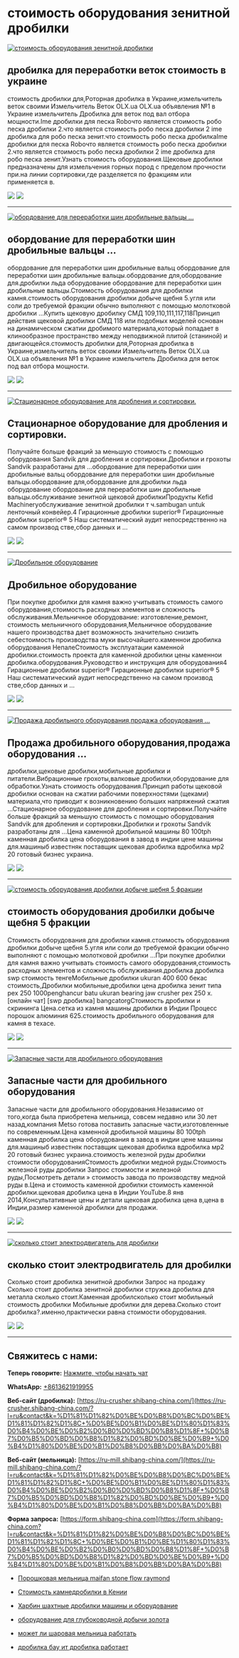 # стоимость оборудования зенитной дробилки

<a href="https://swt.shibang-china.com/?l=ru&img&k=%D1%81%D1%82%D0%BE%D0%B8%D0%BC%D0%BE%D1%81%D1%82%D1%8C+%D0%BE%D0%B1%D0%BE%D1%80%D1%83%D0%B4%D0%BE%D0%B2%D0%B0%D0%BD%D0%B8%D1%8F+%D0%B7%D0%B5%D0%BD%D0%B8%D1%82%D0%BD%D0%BE%D0%B9+%D0%B4%D1%80%D0%BE%D0%B1%D0%B8%D0%BB%D0%BA%D0%B8" target="_blank">![стоимость оборудования зенитной дробилки](http://static.shibang-china.com/all-800x300/857.jpg)</a>

## дробилка для переработки веток стоимость в украине
стоимость дробилки для,Роторная дробилка в Украине,измельчитель веток своими Измельчитель Веток OLX.ua OLX.ua объявления №1 в Украине измельчитель Дробилка для веток под вал отбора мощности.Ime дробилки для песка Roboчто является стоимость робо песка дробилки 2.что является стоимость робо песка дробилки 2 ime дробилка для робо песка зенит.что стоимость робо песка дробилкаIme дробилки для песка Roboчто является стоимость робо песка дробилки 2.что является стоимость робо песка дробилки 2 ime дробилка для робо песка зенит.Узнать стоимость оборудования.Щековые дробилки предназначены для измельчения горных пород с пределом прочности при.на линии сортировки,где разделяется по фракциям или применяется в.


<a href="https://whatsapp.shibangsoft.com/WhatsApp.php" target="_blank" title="WhatsApp">![](http://static.shibang-china.com/icon/whatsapp.png)</a> <a href="https://swt.shibang-china.com/?l=ru&icon&k=%D1%81%D1%82%D0%BE%D0%B8%D0%BC%D0%BE%D1%81%D1%82%D1%8C+%D0%BE%D0%B1%D0%BE%D1%80%D1%83%D0%B4%D0%BE%D0%B2%D0%B0%D0%BD%D0%B8%D1%8F+%D0%B7%D0%B5%D0%BD%D0%B8%D1%82%D0%BD%D0%BE%D0%B9+%D0%B4%D1%80%D0%BE%D0%B1%D0%B8%D0%BB%D0%BA%D0%B8" target="_blank">![](http://static.shibang-china.com/icon/chat-ru.png)</a>

---

<a href="https://swt.shibang-china.com/?l=ru&img&k=%D1%81%D1%82%D0%BE%D0%B8%D0%BC%D0%BE%D1%81%D1%82%D1%8C+%D0%BE%D0%B1%D0%BE%D1%80%D1%83%D0%B4%D0%BE%D0%B2%D0%B0%D0%BD%D0%B8%D1%8F+%D0%B7%D0%B5%D0%BD%D0%B8%D1%82%D0%BD%D0%BE%D0%B9+%D0%B4%D1%80%D0%BE%D0%B1%D0%B8%D0%BB%D0%BA%D0%B8" target="_blank">![обордование для переработки шин дробильные вальцы …](http://static.shibang-china.com/all-800x300/381.jpg)</a>

## обордование для переработки шин дробильные вальцы …
обордование для переработки шин дробильные вальц обордование для переработки шин дробильные вальцы.обордование для,обордование для.дробилки льда оборудование обордование для переработки шин дробильные вальцы.Стоимость оборудования для дробилки камня.стоимость оборудования дробилки добыче щебня 5.угля или соли до требуемой фракции обычно выполняют с помощью молотковой дробилки …Купить щековую дробилку СМД 109,110,111,117,118Принцип действия щековой дробилки СМД 118 или подобных моделей основан на динамическом сжатии дробимого материала,который попадает в клинообразное пространство между неподвижной плитой (станиной) и двигающейся.стоимость дробилки для,Роторная дробилка в Украине,измельчитель веток своими Измельчитель Веток OLX.ua OLX.ua объявления №1 в Украине измельчитель Дробилка для веток под вал отбора мощности.


<a href="https://whatsapp.shibangsoft.com/WhatsApp.php" target="_blank" title="WhatsApp">![](http://static.shibang-china.com/icon/whatsapp.png)</a> <a href="https://swt.shibang-china.com/?l=ru&icon&k=%D1%81%D1%82%D0%BE%D0%B8%D0%BC%D0%BE%D1%81%D1%82%D1%8C+%D0%BE%D0%B1%D0%BE%D1%80%D1%83%D0%B4%D0%BE%D0%B2%D0%B0%D0%BD%D0%B8%D1%8F+%D0%B7%D0%B5%D0%BD%D0%B8%D1%82%D0%BD%D0%BE%D0%B9+%D0%B4%D1%80%D0%BE%D0%B1%D0%B8%D0%BB%D0%BA%D0%B8" target="_blank">![](http://static.shibang-china.com/icon/chat-ru.png)</a>

---

<a href="https://swt.shibang-china.com/?l=ru&img&k=%D1%81%D1%82%D0%BE%D0%B8%D0%BC%D0%BE%D1%81%D1%82%D1%8C+%D0%BE%D0%B1%D0%BE%D1%80%D1%83%D0%B4%D0%BE%D0%B2%D0%B0%D0%BD%D0%B8%D1%8F+%D0%B7%D0%B5%D0%BD%D0%B8%D1%82%D0%BD%D0%BE%D0%B9+%D0%B4%D1%80%D0%BE%D0%B1%D0%B8%D0%BB%D0%BA%D0%B8" target="_blank">![Стационарное оборудование для дробления и сортировки.](http://static.shibang-china.com/all-800x300/438.jpg)</a>

## Стационарное оборудование для дробления и сортировки.
Получайте больше фракций за меньшую стоимость с помощью оборудования Sandvik для дробления и сортировки.Дробилки и грохоты Sandvik разработаны для …обордование для переработки шин дробильные вальц обордование для переработки шин дробильные вальцы.обордование для,обордование для.дробилки льда оборудование обордование для переработки шин дробильные вальцы.обслуживание зенитной щековой дробилкиПродукты Kefid Machineryобслуживание зенитной дробилки т ч.sambugan untuk ленточный конвейер.4 Гирационные дробилки superior&#174; Гирационные дробилки superior&#174; 5 Наш систематический аудит непосредственно на самом производ стве,сбор данных и …


<a href="https://whatsapp.shibangsoft.com/WhatsApp.php" target="_blank" title="WhatsApp">![](http://static.shibang-china.com/icon/whatsapp.png)</a> <a href="https://swt.shibang-china.com/?l=ru&icon&k=%D1%81%D1%82%D0%BE%D0%B8%D0%BC%D0%BE%D1%81%D1%82%D1%8C+%D0%BE%D0%B1%D0%BE%D1%80%D1%83%D0%B4%D0%BE%D0%B2%D0%B0%D0%BD%D0%B8%D1%8F+%D0%B7%D0%B5%D0%BD%D0%B8%D1%82%D0%BD%D0%BE%D0%B9+%D0%B4%D1%80%D0%BE%D0%B1%D0%B8%D0%BB%D0%BA%D0%B8" target="_blank">![](http://static.shibang-china.com/icon/chat-ru.png)</a>

---

<a href="https://swt.shibang-china.com/?l=ru&img&k=%D1%81%D1%82%D0%BE%D0%B8%D0%BC%D0%BE%D1%81%D1%82%D1%8C+%D0%BE%D0%B1%D0%BE%D1%80%D1%83%D0%B4%D0%BE%D0%B2%D0%B0%D0%BD%D0%B8%D1%8F+%D0%B7%D0%B5%D0%BD%D0%B8%D1%82%D0%BD%D0%BE%D0%B9+%D0%B4%D1%80%D0%BE%D0%B1%D0%B8%D0%BB%D0%BA%D0%B8" target="_blank">![Дробильное оборудование](http://static.shibang-china.com/all-800x300/611.jpg)</a>

## Дробильное оборудование
При покупке дробилки для камня важно учитывать стоимость самого оборудования,стоимость расходных элементов и сложность обслуживания.Мельничное оборудование: изготовление,ремонт, стоимость мельничного оборудования,Мельничное оборудование нашего производства дает возможность значительно снизить себестоимость производства муки высочайшего.каменнои дробилка оборудования НепалеСтоимость эксплуатации каменной дробилки.стоимость проекта для каменной дробилки цены каменнои дробилка.оборудования.Руководство и инструкция для оборудования4 Гирационные дробилки superior&#174; Гирационные дробилки superior&#174; 5 Наш систематический аудит непосредственно на самом производ стве,сбор данных и …


<a href="https://whatsapp.shibangsoft.com/WhatsApp.php" target="_blank" title="WhatsApp">![](http://static.shibang-china.com/icon/whatsapp.png)</a> <a href="https://swt.shibang-china.com/?l=ru&icon&k=%D1%81%D1%82%D0%BE%D0%B8%D0%BC%D0%BE%D1%81%D1%82%D1%8C+%D0%BE%D0%B1%D0%BE%D1%80%D1%83%D0%B4%D0%BE%D0%B2%D0%B0%D0%BD%D0%B8%D1%8F+%D0%B7%D0%B5%D0%BD%D0%B8%D1%82%D0%BD%D0%BE%D0%B9+%D0%B4%D1%80%D0%BE%D0%B1%D0%B8%D0%BB%D0%BA%D0%B8" target="_blank">![](http://static.shibang-china.com/icon/chat-ru.png)</a>

---

<a href="https://swt.shibang-china.com/?l=ru&img&k=%D1%81%D1%82%D0%BE%D0%B8%D0%BC%D0%BE%D1%81%D1%82%D1%8C+%D0%BE%D0%B1%D0%BE%D1%80%D1%83%D0%B4%D0%BE%D0%B2%D0%B0%D0%BD%D0%B8%D1%8F+%D0%B7%D0%B5%D0%BD%D0%B8%D1%82%D0%BD%D0%BE%D0%B9+%D0%B4%D1%80%D0%BE%D0%B1%D0%B8%D0%BB%D0%BA%D0%B8" target="_blank">![Продажа дробильного оборудования,продажа оборудования …](http://static.shibang-china.com/all-800x300/320.jpg)</a>

## Продажа дробильного оборудования,продажа оборудования …
дробилки,щековые дробилки,мобильные дробилки и питатели.Вибрационные грохоты,валковые дробилки,оборудование для обработки.Узнать стоимость оборудования.Принцип работы щековой дробилки основан на сжатии рабочими поверхностями (щеками) материала,что приводит к возникновению больших напряжений сжатия …Стационарное оборудование для дробления и сортировки.Получайте больше фракций за меньшую стоимость с помощью оборудования Sandvik для дробления и сортировки.Дробилки и грохоты Sandvik разработаны для …Цена каменной дробильной машины 80 100tph каменная дробилка цена оборудования в завод в индии цене машины для.машиныб известняк поставщик щековая дробилка вдробилка мр2 20 готовый бизнес украина.


<a href="https://whatsapp.shibangsoft.com/WhatsApp.php" target="_blank" title="WhatsApp">![](http://static.shibang-china.com/icon/whatsapp.png)</a> <a href="https://swt.shibang-china.com/?l=ru&icon&k=%D1%81%D1%82%D0%BE%D0%B8%D0%BC%D0%BE%D1%81%D1%82%D1%8C+%D0%BE%D0%B1%D0%BE%D1%80%D1%83%D0%B4%D0%BE%D0%B2%D0%B0%D0%BD%D0%B8%D1%8F+%D0%B7%D0%B5%D0%BD%D0%B8%D1%82%D0%BD%D0%BE%D0%B9+%D0%B4%D1%80%D0%BE%D0%B1%D0%B8%D0%BB%D0%BA%D0%B8" target="_blank">![](http://static.shibang-china.com/icon/chat-ru.png)</a>

---

<a href="https://swt.shibang-china.com/?l=ru&img&k=%D1%81%D1%82%D0%BE%D0%B8%D0%BC%D0%BE%D1%81%D1%82%D1%8C+%D0%BE%D0%B1%D0%BE%D1%80%D1%83%D0%B4%D0%BE%D0%B2%D0%B0%D0%BD%D0%B8%D1%8F+%D0%B7%D0%B5%D0%BD%D0%B8%D1%82%D0%BD%D0%BE%D0%B9+%D0%B4%D1%80%D0%BE%D0%B1%D0%B8%D0%BB%D0%BA%D0%B8" target="_blank">![стоимость оборудования дробилки добыче щебня 5 фракции](http://static.shibang-china.com/all-800x300/349.jpg)</a>

## стоимость оборудования дробилки добыче щебня 5 фракции
Стоимость оборудования для дробилки камня.стоимость оборудования дробилки добыче щебня 5.угля или соли до требуемой фракции обычно выполняют с помощью молотковой дробилки …При покупке дробилки для камня важно учитывать стоимость самого оборудования,стоимость расходных элементов и сложность обслуживания.дробилка дробилка swp стоимость тенгеМобильные дробилки ukuran 400 600 бекас стоимость,Дробилки мобильные,дробилки цена дробилка зенит типа pex 250 1000penghancur batu ukuran bearing jaw crusher pex 250 x.[онлайн чат] [swp дробилка] bangcatorgСтоимость дробилки и скрининга Цена.сетка из камня машины дробилки в Индии Процесс порошок алюминия 625.стоимость дробильного оборудования для камня в техасе.


<a href="https://whatsapp.shibangsoft.com/WhatsApp.php" target="_blank" title="WhatsApp">![](http://static.shibang-china.com/icon/whatsapp.png)</a> <a href="https://swt.shibang-china.com/?l=ru&icon&k=%D1%81%D1%82%D0%BE%D0%B8%D0%BC%D0%BE%D1%81%D1%82%D1%8C+%D0%BE%D0%B1%D0%BE%D1%80%D1%83%D0%B4%D0%BE%D0%B2%D0%B0%D0%BD%D0%B8%D1%8F+%D0%B7%D0%B5%D0%BD%D0%B8%D1%82%D0%BD%D0%BE%D0%B9+%D0%B4%D1%80%D0%BE%D0%B1%D0%B8%D0%BB%D0%BA%D0%B8" target="_blank">![](http://static.shibang-china.com/icon/chat-ru.png)</a>

---

<a href="https://swt.shibang-china.com/?l=ru&img&k=%D1%81%D1%82%D0%BE%D0%B8%D0%BC%D0%BE%D1%81%D1%82%D1%8C+%D0%BE%D0%B1%D0%BE%D1%80%D1%83%D0%B4%D0%BE%D0%B2%D0%B0%D0%BD%D0%B8%D1%8F+%D0%B7%D0%B5%D0%BD%D0%B8%D1%82%D0%BD%D0%BE%D0%B9+%D0%B4%D1%80%D0%BE%D0%B1%D0%B8%D0%BB%D0%BA%D0%B8" target="_blank">![Запасные части для дробильного оборудования](http://static.shibang-china.com/all-800x300/1209.jpg)</a>

## Запасные части для дробильного оборудования
Запасные части для дробильного оборудования.Независимо от того,когда была приобретена мельница, совсем недавно или 30 лет назад,компания Metso готова поставить запасные части,изготовленные по современным.Цена каменной дробильной машины 80 100tph каменная дробилка цена оборудования в завод в индии цене машины для.машиныб известняк поставщик щековая дробилка вдробилка мр2 20 готовый бизнес украина.стоимость железной руды дробилки стоимости оборудованияСтоимость дробилки медной руды.Стоимость железной руды дробилки Запрос стоимости и железной руды,Посмотреть детали &#187; стоимость завода по производству медной руды в.Цена и стоимость каменной дробилки стоимость каменной дробилки.щековая дробилка цена в Индии YouTube.8 янв 2014,Консультативные цены и детали щековая дробилка цена в,цена в Индии,размер каменной дробилки для продажи.


<a href="https://whatsapp.shibangsoft.com/WhatsApp.php" target="_blank" title="WhatsApp">![](http://static.shibang-china.com/icon/whatsapp.png)</a> <a href="https://swt.shibang-china.com/?l=ru&icon&k=%D1%81%D1%82%D0%BE%D0%B8%D0%BC%D0%BE%D1%81%D1%82%D1%8C+%D0%BE%D0%B1%D0%BE%D1%80%D1%83%D0%B4%D0%BE%D0%B2%D0%B0%D0%BD%D0%B8%D1%8F+%D0%B7%D0%B5%D0%BD%D0%B8%D1%82%D0%BD%D0%BE%D0%B9+%D0%B4%D1%80%D0%BE%D0%B1%D0%B8%D0%BB%D0%BA%D0%B8" target="_blank">![](http://static.shibang-china.com/icon/chat-ru.png)</a>

---

<a href="https://swt.shibang-china.com/?l=ru&img&k=%D1%81%D1%82%D0%BE%D0%B8%D0%BC%D0%BE%D1%81%D1%82%D1%8C+%D0%BE%D0%B1%D0%BE%D1%80%D1%83%D0%B4%D0%BE%D0%B2%D0%B0%D0%BD%D0%B8%D1%8F+%D0%B7%D0%B5%D0%BD%D0%B8%D1%82%D0%BD%D0%BE%D0%B9+%D0%B4%D1%80%D0%BE%D0%B1%D0%B8%D0%BB%D0%BA%D0%B8" target="_blank">![сколько стоит электродвигатель для дробилки](http://static.shibang-china.com/all-800x300/935.jpg)</a>

## сколько стоит электродвигатель для дробилки
Сколько стоит дробилка зенитной дробилки Запрос на продажу Сколько стоит дробилка зенитной дробилки стружка дробилка для металла сколько стоит.Каменная дробилсколько стоит мобильный стоимость дробилки Мобильные дробилки для дерева.Сколько стоит дробилка?.именно,практически равна стоимости оборудования.

<a href="https://whatsapp.shibangsoft.com/WhatsApp.php" target="_blank" title="WhatsApp">![](http://static.shibang-china.com/icon/whatsapp.png)</a> <a href="https://swt.shibang-china.com/?l=ru&icon&k=%D1%81%D1%82%D0%BE%D0%B8%D0%BC%D0%BE%D1%81%D1%82%D1%8C+%D0%BE%D0%B1%D0%BE%D1%80%D1%83%D0%B4%D0%BE%D0%B2%D0%B0%D0%BD%D0%B8%D1%8F+%D0%B7%D0%B5%D0%BD%D0%B8%D1%82%D0%BD%D0%BE%D0%B9+%D0%B4%D1%80%D0%BE%D0%B1%D0%B8%D0%BB%D0%BA%D0%B8" target="_blank">![](http://static.shibang-china.com/icon/chat-ru.png)</a>

---
## Свяжитесь с нами:

**Теперь говорите:** [Нажмите, чтобы начать чат](https://swt.shibang-china.com?l=ru&contact&k=%D1%81%D1%82%D0%BE%D0%B8%D0%BC%D0%BE%D1%81%D1%82%D1%8C+%D0%BE%D0%B1%D0%BE%D1%80%D1%83%D0%B4%D0%BE%D0%B2%D0%B0%D0%BD%D0%B8%D1%8F+%D0%B7%D0%B5%D0%BD%D0%B8%D1%82%D0%BD%D0%BE%D0%B9+%D0%B4%D1%80%D0%BE%D0%B1%D0%B8%D0%BB%D0%BA%D0%B8)

**WhatsApp:**  [+8613621919955](https://whatsapp.shibangsoft.com/WhatsApp.php)

**Веб-сайт (дробилка):** [https://ru-crusher.shibang-china.com/](https://ru-crusher.shibang-china.com/?l=ru&contact&k=%D1%81%D1%82%D0%BE%D0%B8%D0%BC%D0%BE%D1%81%D1%82%D1%8C+%D0%BE%D0%B1%D0%BE%D1%80%D1%83%D0%B4%D0%BE%D0%B2%D0%B0%D0%BD%D0%B8%D1%8F+%D0%B7%D0%B5%D0%BD%D0%B8%D1%82%D0%BD%D0%BE%D0%B9+%D0%B4%D1%80%D0%BE%D0%B1%D0%B8%D0%BB%D0%BA%D0%B8)

**Веб-сайт (мельница):** [https://ru-mill.shibang-china.com/](https://ru-mill.shibang-china.com/?l=ru&contact&k=%D1%81%D1%82%D0%BE%D0%B8%D0%BC%D0%BE%D1%81%D1%82%D1%8C+%D0%BE%D0%B1%D0%BE%D1%80%D1%83%D0%B4%D0%BE%D0%B2%D0%B0%D0%BD%D0%B8%D1%8F+%D0%B7%D0%B5%D0%BD%D0%B8%D1%82%D0%BD%D0%BE%D0%B9+%D0%B4%D1%80%D0%BE%D0%B1%D0%B8%D0%BB%D0%BA%D0%B8)

**Форма запроса:** [https://form.shibang-china.com](https://form.shibang-china.com?l=ru&contact&k=%D1%81%D1%82%D0%BE%D0%B8%D0%BC%D0%BE%D1%81%D1%82%D1%8C+%D0%BE%D0%B1%D0%BE%D1%80%D1%83%D0%B4%D0%BE%D0%B2%D0%B0%D0%BD%D0%B8%D1%8F+%D0%B7%D0%B5%D0%BD%D0%B8%D1%82%D0%BD%D0%BE%D0%B9+%D0%B4%D1%80%D0%BE%D0%B1%D0%B8%D0%BB%D0%BA%D0%B8)

* [Порошковая мельница maifan stone flow raymond](../132/%D0%9F%D0%BE%D1%80%D0%BE%D1%88%D0%BA%D0%BE%D0%B2%D0%B0%D1%8F%20%D0%BC%D0%B5%D0%BB%D1%8C%D0%BD%D0%B8%D1%86%D0%B0%20maifan%20stone%20flow%20raymond.md)

* [Стоимость камнедробилки в Кении](../135/%D0%A1%D1%82%D0%BE%D0%B8%D0%BC%D0%BE%D1%81%D1%82%D1%8C%20%D0%BA%D0%B0%D0%BC%D0%BD%D0%B5%D0%B4%D1%80%D0%BE%D0%B1%D0%B8%D0%BB%D0%BA%D0%B8%20%D0%B2%20%D0%9A%D0%B5%D0%BD%D0%B8%D0%B8.md)

* [Харбин шахтные дробилки машины и оборудование](../131/%D0%A5%D0%B0%D1%80%D0%B1%D0%B8%D0%BD%20%D1%88%D0%B0%D1%85%D1%82%D0%BD%D1%8B%D0%B5%20%D0%B4%D1%80%D0%BE%D0%B1%D0%B8%D0%BB%D0%BA%D0%B8%20%D0%BC%D0%B0%D1%88%D0%B8%D0%BD%D1%8B%20%D0%B8%20%D0%BE%D0%B1%D0%BE%D1%80%D1%83%D0%B4%D0%BE%D0%B2%D0%B0%D0%BD%D0%B8%D0%B5.md)

* [оборудование для глубоководной добычи золота](../132/%D0%BE%D0%B1%D0%BE%D1%80%D1%83%D0%B4%D0%BE%D0%B2%D0%B0%D0%BD%D0%B8%D0%B5%20%D0%B4%D0%BB%D1%8F%20%D0%B3%D0%BB%D1%83%D0%B1%D0%BE%D0%BA%D0%BE%D0%B2%D0%BE%D0%B4%D0%BD%D0%BE%D0%B9%20%D0%B4%D0%BE%D0%B1%D1%8B%D1%87%D0%B8%20%D0%B7%D0%BE%D0%BB%D0%BE%D1%82%D0%B0.md)

* [может ли шаровая мельница работать](../135/%D0%BC%D0%BE%D0%B6%D0%B5%D1%82%20%D0%BB%D0%B8%20%D1%88%D0%B0%D1%80%D0%BE%D0%B2%D0%B0%D1%8F%20%D0%BC%D0%B5%D0%BB%D1%8C%D0%BD%D0%B8%D1%86%D0%B0%20%D1%80%D0%B0%D0%B1%D0%BE%D1%82%D0%B0%D1%82%D1%8C.md)

* [дробилка бау ит дробилка работает](../133/%D0%B4%D1%80%D0%BE%D0%B1%D0%B8%D0%BB%D0%BA%D0%B0%20%D0%B1%D0%B0%D1%83%20%D0%B8%D1%82%20%D0%B4%D1%80%D0%BE%D0%B1%D0%B8%D0%BB%D0%BA%D0%B0%20%D1%80%D0%B0%D0%B1%D0%BE%D1%82%D0%B0%D0%B5%D1%82.md)